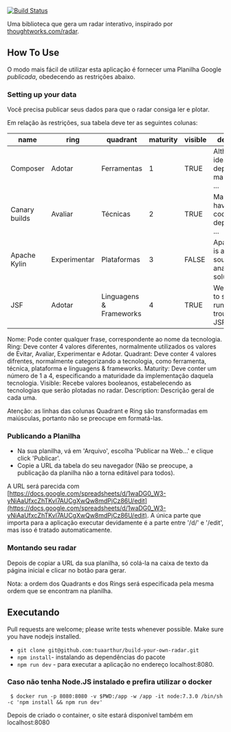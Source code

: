 [![Build Status](https://travis-ci.org/thoughtworks/build-your-own-radar.svg?branch=master)](https://travis-ci.org/thoughtworks/build-your-own-radar)

Uma biblioteca que gera um radar interativo, inspirado por [thoughtworks.com/radar](http://thoughtworks.com/radar).

## How To Use

O modo mais fácil de utilizar esta aplicação é fornecer uma Planilha Google *publicada*, obedecendo as restrições abaixo.

### Setting up your data

Você precisa publicar seus dados para que o radar consiga ler e plotar.


Em relação às restrições, sua tabela deve ter as seguintes colunas:

| name          | ring   | quadrant               | maturity | visible | description                                             |
|---------------|--------|------------------------|----------|---------|---------------------------------------------------------|
| Composer      | Adotar  | Ferramentas                  |    1     |   TRUE  |Although the idea of dependency management ...          |
| Canary builds | Avaliar  | Técnicas             |    2     |   TRUE  |Many projects have external code dependencies ...       |
| Apache Kylin  | Experimentar | Plataformas              |    3     |   FALSE |Apache Kylin is an open source analytics solution ...   |
| JSF           | Adotar   | Linguagens & Frameworks |    4     |   TRUE  |We continue to see teams run into trouble using JSF ... |

Nome: Pode conter qualquer frase, correspondente ao nome da tecnologia.
Ring: Deve conter 4 valores diferentes, normalmente utilizados os valores de Evitar, Avaliar, Experimentar e Adotar.
Quadrant: Deve conter 4 valores difrentes, normalmente categorizando a tecnologia, como ferramenta, técnica, plataforma e linguagens & frameworks.
Maturity: Deve conter um número de 1 a 4, especificando a maturidade da implementação daquela tecnologia.
Visible: Recebe valores booleanos, estabelecendo as tecnologias que serão plotadas no radar.
Description: Descrição geral de cada uma.


Atenção: as linhas das colunas Quadrant e Ring são transformadas em maiúsculas, portanto não se preocupe em formatá-las.


### Publicando a Planilha

* Na sua planilha, vá em 'Arquivo', escolha 'Publicar na Web...' e clique click 'Publicar'.
* Copie a URL da tabela do seu navegador (Não se preocupe, a publicação da planilha não a torna editável para todos).

A URL será parecida com [https://docs.google.com/spreadsheets/d/1waDG0_W3-yNiAaUfxcZhTKvl7AUCgXwQw8mdPjCz86U/edit](https://docs.google.com/spreadsheets/d/1waDG0_W3-yNiAaUfxcZhTKvl7AUCgXwQw8mdPjCz86U/edit). A única parte que importa para a aplicação executar devidamente é a parte entre '/d/' e '/edit', mas isso é tratado automaticamente.

### Montando seu radar

Depois de copiar a URL da sua planilha, só colá-la na caixa de texto da página inicial e clicar no botão para gerar.

Nota: a ordem dos Quadrants e dos Rings será especificada pela mesma ordem que se encontram na planilha.


## Executando

Pull requests are welcome; please write tests whenever possible. 
Make sure you have nodejs installed.

- `git clone git@github.com:tuaarthur/build-your-own-radar.git`
- `npm install`- instalando as dependências do pacote
- `npm run dev` - para executar a aplicação no endereço localhost:8080.

### Caso não tenha Node.JS instalado e prefira utilizar o docker

     $ docker run -p 8080:8080 -v $PWD:/app -w /app -it node:7.3.0 /bin/sh -c 'npm install && npm run dev'

Depois de criado o container, o site estará disponível também em localhost:8080
